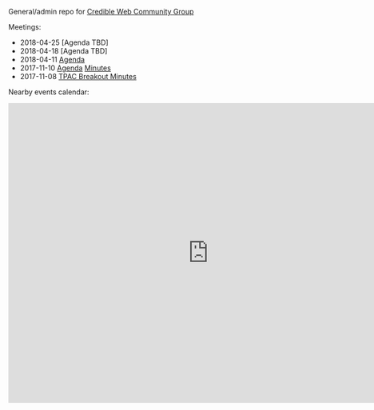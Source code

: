 General/admin repo for [Credible Web Community Group](https://www.w3.org/community/credibility/)

Meetings:

* 2018-04-25 [Agenda TBD]
* 2018-04-18 [Agenda TBD]
* 2018-04-11 [Agenda](https://github.com/w3c/credweb/blob/master/agenda/20180418.md)
* 2017-11-10 [Agenda](https://www.w3.org/wiki/File:Credibility-2017-11-10-agenda.pdf) [Minutes](https://www.w3.org/community/credibility/wiki/2017-11-10-minutes)
* 2017-11-08 [TPAC Breakout Minutes](https://www.w3.org/community/credibility/wiki/2017-11-08-minutes)

Nearby events calendar:

<iframe src="https://calendar.google.com/calendar/embed?showTitle=0&amp;showDate=1&amp;showPrint=0&amp;showCalendars=0&amp;showTz=0&amp;height=600&amp;bgcolor=%23FFFFFF&amp;src=certifiedcontentcoalition.org_9cd49bitubv0sicvpt6gvf9km0%40group.calendar.google.com&amp;color=%23ffcf03" style="border-width:0" width="800" height="600" frameborder="0" scrolling="no"></iframe>